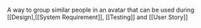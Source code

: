 A way to group similar people in an avatar that can be used during [[Design],[[System Requirement]], [[Testing]] and [[User Story]]
